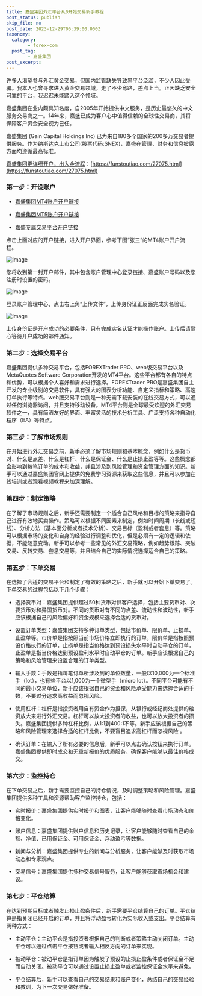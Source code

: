```yaml
---
title: 嘉盛集团外汇平台从0开始交易新手教程
post_status: publish
skip_file: no
post_date: 2023-12-29T06:39:00.000Z
taxonomy:
  category:
        - forex-com
  post_tag:
        - 嘉盛集团
post_excerpt: 
---
```

许多人渴望参与外汇黄金交易，但国内监管缺失导致黑平台泛滥，不少人因此受骗。我本人也曾寻求进入黄金交易领域，走了不少弯路，差点上当。正因缺乏安全可靠的平台，我迟迟未能踏入这个领域。

嘉盛集团在业内颇具知名度，自2005年开始提供中文服务，是历史最悠久的中文服务交易商之一。14年来，嘉盛已成为客户心中值得信赖的全球性交易商，其将保障客户资金安全视为己任。

嘉盛集团 (Gain Capital Holdings Inc) 已为来自180多个国家的200多万交易者提供服务。作为纳斯达克上市公司(股票代码:SNEX)，嘉盛在管理、财务和信息披露方面均遵循最高标准。

[嘉盛集团更详细开户，出入金流程](https://funstoutiao.com/27075.html)：[https://funstoutiao.com/27075.html](https://funstoutiao.com/27075.html)

### 第一步：开设账户

* [嘉盛集团MT4账户开户链接](https://s.ssgg.net/jsmt4)

* [嘉盛集团MT5账户开户链接](https://s.ssgg.net/jsmt5)

* [嘉盛专属交易平台开户链接](https://s.ssgg.net/js)

点击上面对应的开户链接，进入开户界面，参考下图“张三”的MT4账户开户流程。

![Image](https://prod-files-secure.s3.us-west-2.amazonaws.com/39ed1227-6d7d-4570-be36-9ccd4a2c4241/7a167aea-686b-400d-af59-4e18eb607a40/640.png?X-Amz-Algorithm=AWS4-HMAC-SHA256&X-Amz-Content-Sha256=UNSIGNED-PAYLOAD&X-Amz-Credential=ASIAZI2LB466TUBBYULW%2F20251028%2Fus-west-2%2Fs3%2Faws4_request&X-Amz-Date=20251028T041310Z&X-Amz-Expires=3600&X-Amz-Security-Token=IQoJb3JpZ2luX2VjEPv%2F%2F%2F%2F%2F%2F%2F%2F%2F%2FwEaCXVzLXdlc3QtMiJGMEQCIHIAAegSWoNqoO%2BUY7qy%2F9ksrL3aRc71CZbJKmiXcZ7HAiBH%2BO%2BTdlb4NlQs5r8y4cfy%2BNsX0R%2BUc8r081VWCAZCpSqIBAi0%2F%2F%2F%2F%2F%2F%2F%2F%2F%2F8BEAAaDDYzNzQyMzE4MzgwNSIMg%2BUYBSC1P%2B290v52KtwDJyYn0JwWM7vjTo2C9ZhWRj273YzEPVB5dzxAU5wpUjBY6%2FIxUASd9SeZ9FhA6fpT6%2BdNsIZcIqYR7HFXH%2F5TN11x%2BZsOY26LFaSgzg%2FRzoDw8VE2mdpuxFqaYM0ppohWRa4TnD3iyp3AGDJPQ3KQwqpcDsbSzcj3xnK3codyQyN6WWsaWjN4L9Kzxn5rGWxT1koTNkEcSY3frKCE7sNvA2051YMJjL0f%2FgdgMjxURW7J1sweiV5fwyoRYkRhKy9dHl4bWigZZVW%2BVm%2BY7VWgzT3O6OJfw3BABnR%2BP0kGExBSgmuV0%2Fs9JCFuUb6PbZoEjmc7CO5qh6dTKajAazHz9fKOwRve%2BxYVoJGys8aysTklqyyn7ELFph02zXj1WrSekDL2wM5hU89EmxCGiqfjpZoUpLweMD56qjxXDOvJOVjufhubC4hl8LL9fSyb32BwpX74T%2BUIUfYtLnog2xMmzRT68vRyVR93qOczJGQeb6TeMV6SrcYevOshIg2aB7Y5FtuAn6nQDX%2FthfzpgM7VmfQpZhuMIU7DzL2N2vOpXO85U1jbl8P%2FJhXy2AtVYFOiHpLrEtEM%2FURJzJHyfmOt6kSAi09vuK9G0mRKkAilc5j1c82q5%2BeQmTfWmP8wpeaAyAY6pgFqQivLrN6nbGOuJjC8AivNxUxQrOviusj9fYg%2BYuzy8qhFdavhmJqK0uI6zPx4mOYukISz7yWX998JApTd5YP0c42pViYMyCWto%2FP3zX2of2M7Qitqd4xluNRg4NncICcb4r9H8VTSU3PMxWqXOE%2BL5y4WAK1bWOzDzixvy3q3IjxzEPDD2lh6ot8koLVAw4lFv1KQAKplaSMpfkHOo4iUBwhbBzap&X-Amz-Signature=421192b82313f7aa4f07f03282582106a9796dc11acba41b86cebf9934bce9ab&X-Amz-SignedHeaders=host&x-amz-checksum-mode=ENABLED&x-id=GetObject)

您将收到第一封开户邮件，其中包含账户管理中心登录链接、嘉盛账户号码以及您注册时设置的密码。

![Image](https://prod-files-secure.s3.us-west-2.amazonaws.com/39ed1227-6d7d-4570-be36-9ccd4a2c4241/eaa1c6b3-2877-4284-a0e1-530e222c27fb/image.png?X-Amz-Algorithm=AWS4-HMAC-SHA256&X-Amz-Content-Sha256=UNSIGNED-PAYLOAD&X-Amz-Credential=ASIAZI2LB466TUBBYULW%2F20251028%2Fus-west-2%2Fs3%2Faws4_request&X-Amz-Date=20251028T041310Z&X-Amz-Expires=3600&X-Amz-Security-Token=IQoJb3JpZ2luX2VjEPv%2F%2F%2F%2F%2F%2F%2F%2F%2F%2FwEaCXVzLXdlc3QtMiJGMEQCIHIAAegSWoNqoO%2BUY7qy%2F9ksrL3aRc71CZbJKmiXcZ7HAiBH%2BO%2BTdlb4NlQs5r8y4cfy%2BNsX0R%2BUc8r081VWCAZCpSqIBAi0%2F%2F%2F%2F%2F%2F%2F%2F%2F%2F8BEAAaDDYzNzQyMzE4MzgwNSIMg%2BUYBSC1P%2B290v52KtwDJyYn0JwWM7vjTo2C9ZhWRj273YzEPVB5dzxAU5wpUjBY6%2FIxUASd9SeZ9FhA6fpT6%2BdNsIZcIqYR7HFXH%2F5TN11x%2BZsOY26LFaSgzg%2FRzoDw8VE2mdpuxFqaYM0ppohWRa4TnD3iyp3AGDJPQ3KQwqpcDsbSzcj3xnK3codyQyN6WWsaWjN4L9Kzxn5rGWxT1koTNkEcSY3frKCE7sNvA2051YMJjL0f%2FgdgMjxURW7J1sweiV5fwyoRYkRhKy9dHl4bWigZZVW%2BVm%2BY7VWgzT3O6OJfw3BABnR%2BP0kGExBSgmuV0%2Fs9JCFuUb6PbZoEjmc7CO5qh6dTKajAazHz9fKOwRve%2BxYVoJGys8aysTklqyyn7ELFph02zXj1WrSekDL2wM5hU89EmxCGiqfjpZoUpLweMD56qjxXDOvJOVjufhubC4hl8LL9fSyb32BwpX74T%2BUIUfYtLnog2xMmzRT68vRyVR93qOczJGQeb6TeMV6SrcYevOshIg2aB7Y5FtuAn6nQDX%2FthfzpgM7VmfQpZhuMIU7DzL2N2vOpXO85U1jbl8P%2FJhXy2AtVYFOiHpLrEtEM%2FURJzJHyfmOt6kSAi09vuK9G0mRKkAilc5j1c82q5%2BeQmTfWmP8wpeaAyAY6pgFqQivLrN6nbGOuJjC8AivNxUxQrOviusj9fYg%2BYuzy8qhFdavhmJqK0uI6zPx4mOYukISz7yWX998JApTd5YP0c42pViYMyCWto%2FP3zX2of2M7Qitqd4xluNRg4NncICcb4r9H8VTSU3PMxWqXOE%2BL5y4WAK1bWOzDzixvy3q3IjxzEPDD2lh6ot8koLVAw4lFv1KQAKplaSMpfkHOo4iUBwhbBzap&X-Amz-Signature=922864f933ccb28b5f130601c5b64b43e9100e3e7c3ba2f5f3c00240f1d575fe&X-Amz-SignedHeaders=host&x-amz-checksum-mode=ENABLED&x-id=GetObject)

登录账户管理中心，点击右上角“上传文件”，上传身份证正反面完成实名验证。

![Image](https://prod-files-secure.s3.us-west-2.amazonaws.com/39ed1227-6d7d-4570-be36-9ccd4a2c4241/54090639-09fc-46b4-a135-e0289f707147/image.png?X-Amz-Algorithm=AWS4-HMAC-SHA256&X-Amz-Content-Sha256=UNSIGNED-PAYLOAD&X-Amz-Credential=ASIAZI2LB466TUBBYULW%2F20251028%2Fus-west-2%2Fs3%2Faws4_request&X-Amz-Date=20251028T041310Z&X-Amz-Expires=3600&X-Amz-Security-Token=IQoJb3JpZ2luX2VjEPv%2F%2F%2F%2F%2F%2F%2F%2F%2F%2FwEaCXVzLXdlc3QtMiJGMEQCIHIAAegSWoNqoO%2BUY7qy%2F9ksrL3aRc71CZbJKmiXcZ7HAiBH%2BO%2BTdlb4NlQs5r8y4cfy%2BNsX0R%2BUc8r081VWCAZCpSqIBAi0%2F%2F%2F%2F%2F%2F%2F%2F%2F%2F8BEAAaDDYzNzQyMzE4MzgwNSIMg%2BUYBSC1P%2B290v52KtwDJyYn0JwWM7vjTo2C9ZhWRj273YzEPVB5dzxAU5wpUjBY6%2FIxUASd9SeZ9FhA6fpT6%2BdNsIZcIqYR7HFXH%2F5TN11x%2BZsOY26LFaSgzg%2FRzoDw8VE2mdpuxFqaYM0ppohWRa4TnD3iyp3AGDJPQ3KQwqpcDsbSzcj3xnK3codyQyN6WWsaWjN4L9Kzxn5rGWxT1koTNkEcSY3frKCE7sNvA2051YMJjL0f%2FgdgMjxURW7J1sweiV5fwyoRYkRhKy9dHl4bWigZZVW%2BVm%2BY7VWgzT3O6OJfw3BABnR%2BP0kGExBSgmuV0%2Fs9JCFuUb6PbZoEjmc7CO5qh6dTKajAazHz9fKOwRve%2BxYVoJGys8aysTklqyyn7ELFph02zXj1WrSekDL2wM5hU89EmxCGiqfjpZoUpLweMD56qjxXDOvJOVjufhubC4hl8LL9fSyb32BwpX74T%2BUIUfYtLnog2xMmzRT68vRyVR93qOczJGQeb6TeMV6SrcYevOshIg2aB7Y5FtuAn6nQDX%2FthfzpgM7VmfQpZhuMIU7DzL2N2vOpXO85U1jbl8P%2FJhXy2AtVYFOiHpLrEtEM%2FURJzJHyfmOt6kSAi09vuK9G0mRKkAilc5j1c82q5%2BeQmTfWmP8wpeaAyAY6pgFqQivLrN6nbGOuJjC8AivNxUxQrOviusj9fYg%2BYuzy8qhFdavhmJqK0uI6zPx4mOYukISz7yWX998JApTd5YP0c42pViYMyCWto%2FP3zX2of2M7Qitqd4xluNRg4NncICcb4r9H8VTSU3PMxWqXOE%2BL5y4WAK1bWOzDzixvy3q3IjxzEPDD2lh6ot8koLVAw4lFv1KQAKplaSMpfkHOo4iUBwhbBzap&X-Amz-Signature=30d5340b45c62d696461e9560321c7d3e0502abed415428481a71c9d12471dc6&X-Amz-SignedHeaders=host&x-amz-checksum-mode=ENABLED&x-id=GetObject)

上传身份证是开户成功的必要条件，只有完成实名认证才能操作账户。上传后请耐心等待开户成功的邮件通知。

### 第二步：选择交易平台

嘉盛集团提供多种交易平台，包括FOREXTrader PRO、web版交易平台以及MetaQuotes Software Corporation开发的MT4平台。这些平台都有各自的特点和优势，可以根据个人喜好和需求进行选择。FOREXTrader PRO是嘉盛集团自主开发的专业级别的交易软件，具有强大的图表分析功能、自定义指标和策略、高速订单执行等特点。web版交易平台则是一种无需下载安装的在线交易方式，可以通过任何浏览器访问，并且支持移动设备。MT4平台则是全球最受欢迎的外汇交易软件之一，具有简洁友好的界面、丰富灵活的技术分析工具、广泛支持各种自动化程序（EA）等特点。

### 第三步：了解市场规则

在开始进行外汇交易之前，新手必须了解市场规则和基本概念，例如什么是货币对、什么是点差、什么是杠杆、什么是保证金、什么是止损止盈等等。这些概念都会影响到每笔订单的成本和收益，并且涉及到风险管理和资金管理方面的知识。新手可以通过嘉盛集团官网上提供的免费学习资源来获取这些信息，并且可以参加在线培训或者观看视频教程来加深理解。

### 第四步：制定策略

在了解了市场规则之后，新手还需要制定一个适合自己风格和目标的策略来指导自己进行有效地买卖操作。策略可以根据不同因素来制定，例如时间周期（长线或短线）、分析方法（基本面分析或者技术分析）、交易目标（盈利或者套息）等。策略可以根据市场的变化和自身的经验进行调整和优化，但是必须有一定的逻辑和依据，不能随意变动。新手可以参考一些常见的外汇交易策略，例如趋势跟踪、突破交易、反转交易、套息交易等，并且结合自己的实际情况选择适合自己的策略。

### 第五步：下单交易

在选择了合适的交易平台和制定了有效的策略之后，新手就可以开始下单交易了。下单交易的过程包括以下几个步骤：

* 选择货币对：嘉盛集团提供超过50种货币对供客户选择，包括主要货币对、次要货币对和异国货币对。不同的货币对有不同的点差、流动性和波动性，新手应该根据自己的风险偏好和资金规模来选择合适的货币对。

* 设置订单类型：嘉盛集团支持多种订单类型，包括市价单、限价单、止损单、止盈单等。市价单是指按照当前市场价格立即执行的订单，限价单是指按照预设价格执行的订单，止损单是指当价格达到预设损失水平时自动平仓的订单，止盈单是指当价格达到预设盈利水平时自动平仓的订单。新手应该根据自己的策略和风险管理来设置合理的订单类型。

* 输入手数：手数是指每笔订单所涉及到的单位数量，一般以10,000为一个标准手（lot），也有些平台以1,000为一个微型手（micro lot）。不同平台可能有不同的最小交易单位，新手应该根据自己的资金和风险承受能力来选择合适的手数，不要过分追求高收益而忽视风险。

* 使用杠杆：杠杆是指投资者用自有资金作为担保，从银行或经纪商处提供的融资放大来进行外汇交易。杠杆可以放大投资者的收益，也可以放大投资者的损失。嘉盛集团提供多种杠杆比例，从1:1到400:1不等。新手应该根据自己的策略和风险管理来选择合适的杠杆比例，不要盲目追求高杠杆而忽视风险 。

* 确认订单：在输入了所有必要的信息后，新手可以点击确认按钮来执行订单。嘉盛集团提供即时成交和无重新报价的优质服务，确保客户能够以最佳价格成交。

### 第六步：监控持仓

在下单交易之后，新手需要监控自己的持仓情况，及时调整策略和风险管理。嘉盛集团提供多种工具和资源帮助客户监控持仓，包括：

* 实时报价：嘉盛集团提供实时报价和图表，让客户能够随时查看市场动态和价格变化。

* 账户信息：嘉盛集团提供账户信息和历史记录，让客户能够随时查看自己的余额、净值、已用保证金、可用保证金、浮动盈亏等数据。

* 新闻与分析：嘉盛集团提供专业的新闻与分析服务，让客户能够及时获取市场动态和专家观点。

* 交易信号：嘉盛集团提供多种交易信号服务，让客户能够获取市场机会和建议。

### 第七步：平仓结算

在达到预期目标或者触发止损止盈条件后，新手需要平仓结算自己的订单。平仓结算是指关闭已经开启的订单，并且将浮动盈亏转化为实际收入或支出。平仓结算有两种方式：

* 主动平仓：主动平仓是指投资者根据自己的判断或者策略主动关闭订单。主动平仓可以通过点击平仓按钮或者输入相反方向的订单来实现。

* 被动平仓：被动平仓是指订单因为触发了预设的止损止盈条件或者保证金不足而自动关闭。被动平仓可以通过设置止损止盈单或者监控保证金水平来避免。

* 平仓结算后，新手可以查看自己的交易结果和账户变化，总结自己的交易经验和教训，为下一次交易做好准备。